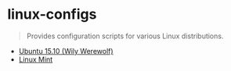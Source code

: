 # linux-configs
> Provides configuration scripts for various Linux distributions.

  * [Ubuntu 15.10 (Wily Werewolf)](ubuntu/)
  * [Linux Mint](linux-mint/)
